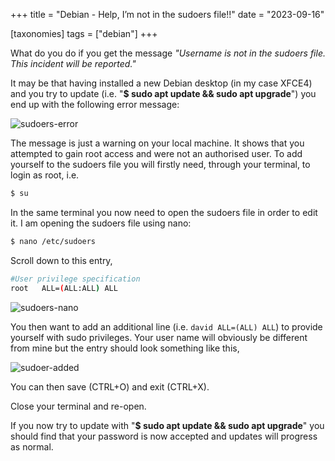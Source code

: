 +++
title =  "Debian - Help, I’m not in the sudoers file!!"
date =   "2023-09-16"

[taxonomies]
tags = ["debian"]
+++

What do you do if you get the message *"Username is not in the sudoers file. This incident will be reported."*

<!-- more -->

It may be that having installed a new Debian desktop (in my case XFCE4) and you try to update (i.e. "**$ sudo apt update && sudo apt upgrade**") you end up with the following error message:

![sudoers-error](https://i.imgur.com/RlbbBol.png)

The message is just a warning on your local machine.  It shows that you attempted to gain root access and were not an authorised user.  To add yourself to the sudoers file you will firstly need, through your terminal, to login as root, i.e.

```bash
$ su
```

In the same terminal you now need to open the sudoers file in order to edit it. I am opening the sudoers file using nano:

```bash
$ nano /etc/sudoers
```

Scroll down to this entry,

```bash
#User privilege specification
root   ALL=(ALL:ALL) ALL
```

![sudoers-nano](https://i.imgur.com/lFqeTl3.png)

You then want to add an additional line (i.e. `david ALL=(ALL) ALL`) to provide yourself with sudo privileges.  Your user name will obviously be different from mine but the entry should look something like this,

![sudoer-added](https://i.imgur.com/AuLn3RC.png)

You can then save (CTRL+O) and exit (CTRL+X).

Close your terminal and re-open.

If you now try to update with "**$ sudo apt update && sudo apt upgrade**" you should find that your password is now accepted and updates will progress as normal.
